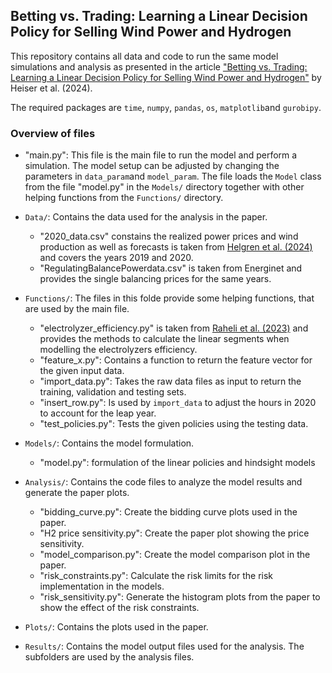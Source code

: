 ## Betting vs. Trading: Learning a Linear Decision Policy for Selling Wind Power and Hydrogen

This repository contains all data and code to run the same model simulations and analysis as presented in the article ["Betting vs. Trading: Learning a Linear Decision Policy for Selling Wind Power and Hydrogen"](https://arxiv.org/abs/2412.18479) by Heiser et al. (2024).

The required packages are `time`, `numpy`, `pandas`, `os`, `matplotlib`and `gurobipy`.

### Overview of files
- "main.py": This file is the main file to run the model and perform a simulation. The model setup can be adjusted by changing the parameters in `data_param`and `model_param`. The file loads the `Model` class from the file "model.py" in the `Models/` directory together with other helping functions from the `Functions/` directory.
  
- `Data/`: Contains the data used for the analysis in the paper.
  - "2020_data.csv" constains the realized power prices and wind production as well as forecasts is taken from [Helgren et al. (2024)](https://www.sciencedirect.com/science/article/pii/S0378779624006734) and covers the years 2019 and 2020.
  - "RegulatingBalancePowerdata.csv" is taken from Energinet and provides the single balancing prices for the same years.
    
- `Functions/`: The files in this folde provide some helping functions, that are used by the main file.
  - "electrolyzer_efficiency.py" is taken from [Raheli et al. (2023)](https://www.sciencedirect.com/science/article/pii/S0098135423003204) and provides the methods to calculate the linear segments when modelling the electrolyzers efficiency.
  - "feature_x.py": Contains a function to return the feature vector for the given input data.
  - "import_data.py": Takes the raw data files as input to return the training, validation and testing sets.
  - "insert_row.py": Is used by `import_data` to adjust the hours in 2020 to account for the leap year.
  - "test_policies.py": Tests the given policies using the testing data.

- `Models/`: Contains the model formulation.
  - "model.py": formulation of the linear policies and hindsight models

- `Analysis/`: Contains the code files to analyze the model results and generate the paper plots.
  - "bidding_curve.py": Create the bidding curve plots used in the paper.
  - "H2 price sensitivity.py": Create the paper plot showing the price sensitivity.
  - "model_comparison.py": Create the model comparison plot in the paper.
  - "risk_constraints.py": Calculate the risk limits for the risk implementation in the models.
  - "risk_sensitivity.py": Generate the histogram plots from the paper to show the effect of the risk constraints.
  
- `Plots/`: Contains the plots used in the paper.

- `Results/`: Contains the model output files used for the analysis. The subfolders are used by the analysis files.

